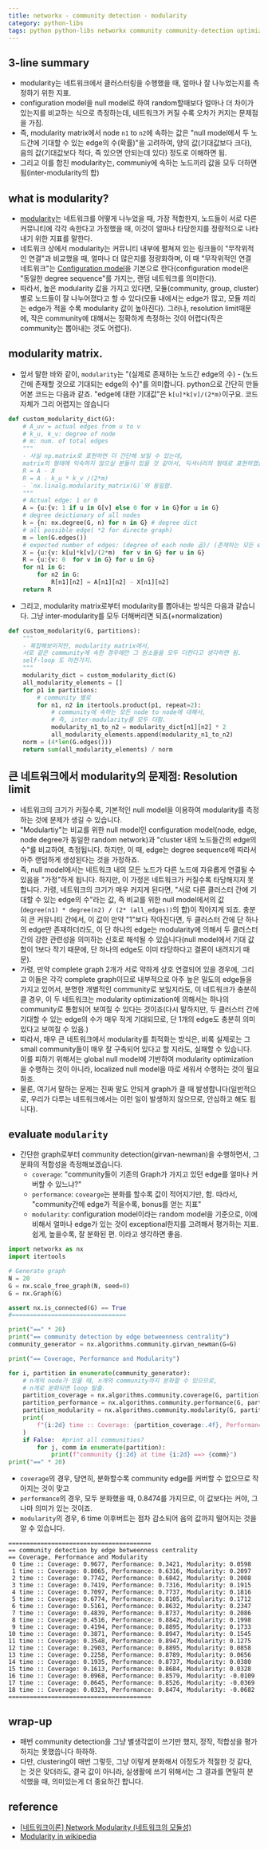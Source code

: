 ```yaml
---
title: networkx - community detection - modularity
category: python-libs
tags: python python-libs networkx community community-detection optimization
---
```


## 3-line summary 

- modularity는 네트워크에서 클러스터링을 수행했을 때, 얼마나 잘 나누었는지를 측정하기 위한 지표. 
- configuration model을 null model로 하여 random할때보다 얼마나 더 차이가 있는지를 비교하는 식으로 측정하는데, 네트워크가 커질 수록 오차가 커지는 문제점을 가짐. 
- 즉, modularity matrix에서 node `n1` to `n2`에 속하는 값은 "null model에서 두 노드간에 기대할 수 있는 edge의 수(확률)"을 고려하여, 양의 값(기대값보다 크다), 음의 값(기대값보다 적다, 즉 있으면 안되는데 있다) 정도로 이해하면 됨. 
- 그리고 이를 합친 modularity는, communiy에 속하는 노드끼리 값을 모두 더하면 됨(inter-modularity의 합)

## what is modularity? 

- [modularity](https://en.wikipedia.org/wiki/Modularity_(networks))는 네트워크를 어떻게 나누었을 때, 가장 적합한지, 노드들이 서로 다른 커뮤니티에 각각 속한다고 가정했을 때, 이것이 얼마나 타당한지를 정량적으로 나타내기 위한 지표를 말한다. 
- 네트워크 상에서 modularity는 커뮤니티 내부에 펼쳐져 있는 링크들이 "무작위적인 연결"과 비교했을 때, 얼마나 더 많은지를 정량화하며, 이 때 "무작위적인 연결 네트워크"는 [Configuration model](https://en.wikipedia.org/wiki/Configuration_model)을 기본으로 한다(configuration model은 "동일한 degree sequence"를 가지는, 랜덤 네트워크를 의미한다). 
- 따라서, 높은 modularity 값을 가지고 있다면, 모듈(community, group, cluster)별로 노드들이 잘 나누어졌다고 할 수 있다(모듈 내에서는 edge가 많고, 모듈 끼리는 edge가 적을 수록 modularity 값이 높아진다). 그러나, resolution limit때문에, 작은 community에 대해서는 정확하게 측정하는 것이 어렵다(작은 community는 뽑아내는 것도 어렵다).

## modularity matrix.

- 앞서 말한 바와 같이, `modularity`는 "(실제로 존재하는 노드간 edge의 수) - (노드 간에 존재할 것으로 기대되는 edge의 수)"를 의미합니다. python으로 간단히 만들어본 코드는 다음과 같죠. "edge에 대한 기대값"은 `k[u]*k[v]/(2*m)`이구요. 코드 자체가 그리 어렵지는 않습니다

```python
def custom_modularity_dict(G):
    # A_uv = actual edges from u to v
    # k_u, k_v: degree of node
    # m: num. of total edges
    """
    - 사실 np.matrix로 표현하면 더 간단해 보일 수 있는데, 
    matrix의 형태에 익숙하지 않으실 분들이 있을 것 같아서, 딕셔너리의 형태로 표현하였습니다. 
    R = A - X
    R = A - k_u * k_v /(2*m)
    - `nx.linalg.modularity_matrix(G)`와 동일함.
    """
    # Actual edge: 1 or 0 
    A = {u:{v: 1 if u in G[v] else 0 for v in G}for u in G}
    # degree deictionary of all nodes
    k = {n: nx.degree(G, n) for n in G} # degree dict
    # all possible edge( *2 for directe graph)
    m = len(G.edges())
    # expected number of edges: (degree of each node 곱)/ (존재하는 모든 edge의 수)
    X = {u:{v: k[u]*k[v]/(2*m)  for v in G} for u in G}
    R = {u:{v: 0  for v in G} for u in G}
    for n1 in G:
        for n2 in G:
            R[n1][n2] = A[n1][n2] - X[n1][n2]
    return R
```

- 그리고, modularity matrix로부터 modularity를 뽑아내는 방식은 다음과 같습니다. 그냥 inter-modularity를 모두 더해버리면 되죠(+normalization)

```python
def custom_modularity(G, partitions):
    """
    - 복잡해보이지만, modularity matrix에서,
    서로 같은 community에 속한 경우에만 그 원소들을 모두 더한다고 생각하면 됨.
    self-loop 도 마찬가지.
    """
    modularity_dict = custom_modularity_dict(G)
    all_modularity_elements = []
    for p1 in partitions:
        # community 별로
        for n1, n2 in itertools.product(p1, repeat=2):
            # community에 속하는 모든 node to node에 대해서,
            # 즉, inter-modularity를 모두 더함.
            modularity_n1_to_n2 = modularity_dict[n1][n2] * 2
            all_modularity_elements.append(modularity_n1_to_n2)
    norm = (4*len(G.edges()))
    return sum(all_modularity_elements) / norm
```

## 큰 네트워크에서 modularity의 문제점: Resolution limit 

- 네트워크의 크기가 커질수록, 기본적인 null model을 이용하여 modularity를 측정하는 것에 문제가 생길 수 있습니다.
- "Modulartiy"는 비교를 위한 null model인 configuration model(node, edge, node degree가 동일한 random network)과 "cluster 내의 노드들간의 edge의 수"를 비교하여, 측정됩니다. 하지만, 이 때, edge는 degree sequence에 따라서 아주 랜덤하게 생성된다는 것을 가정하죠. 
- 즉, null model에서는 네트워크 내의 모든 노드가 다른 노드에 자유롭게 연결될 수 있음을 "가정"하게 됩니다. 하지만, 이 가정은 네트워크가 커질수록 타당해지지 못합니다. 가령, 네트워크의 크기가 매우 커지게 된다면, "서로 다른 클러스터 간에 기대할 수 있는 edge의 수"라는 값, 즉 비교를 위한 null model에서의 값(`degree(n1) * degree(n2) / (2* (all_edges))`의 합)이 작아지게 되죠. 충분히 큰 커뮤니티 간에서, 이 값이 만약 "1"보다 작아진다면, 두 클러스터 간에 단 하나의 edge만 존재하더라도, 이 단 하나의 edge는 modularity에 의해서 두 클러스터 간의 강한 관련성을 의미하는 신호로 해석될 수 있습니다(null model에서 기대 값 합이 1보다 작기 때문에, 단 하나의 edge도 이미 타당하다고 결론이 내려지기 때문).
- 가령, 만약 complete graph 2개가 서로 약하게 상호 연결되어 있을 경우에, 그리고 이들은 각각 complete graph이므로 내부적으로 아주 높은 밀도의 edge들을 가지고 있어서, 분명한 개별적인 community로 보일지라도, 이 네트워크가 충분히 클 경우, 이 두 네트워크는 modularity optimization에 의해서는 하나의 community로 통합되어 보여질 수 있다는 것이죠(다시 말하지만, 두 클러스터 간에 기대할 수 있는 edge의 수가 매우 작게 기대되므로, 단 1개의 edge도 충분히 의미있다고 보여질 수 있음.)
- 따라서, 매우 큰 네트워크에서 modularity를 최적화는 방식은, 비록 실제로는 그 small community들이 매우 잘 구축되어 있다고 할 지라도, 실패할 수 있습니다. 이를 피하기 위해서는 global null model에 기반하여 modularity optimization을 수행하는 것이 아니라, localized null model을 따로 세워서 수행하는 것이 필요하죠.
- 물론, 여기서 말하는 문제는 진짜 말도 안되게 graph가 클 때 발생합니다(일반적으로, 우리가 다루는 네트워크에서는 이런 일이 발생하지 않으므로, 안심하고 해도 됩니다). 

## evaluate `modularity` 

- 간단한 graph로부터 community detection(girvan-newman)을 수행하면서, 그 분화의 적합성을 측정해보겠습니다. 
    - `coverage`: "community들이 기존의 Graph가 가지고 있던 edge를 얼마나 커버할 수 있느냐?"
    - `performance`: `covearge`는 분화를 할수록 값이 적어지기만, 함. 따라서, "community간에 edge가 적을수록, bonus를 얻는 지표"
    - `modularity`: configuration model이라는 random model을 기준으로, 이에 비해서 얼마나 edge가 있는 것이 exceptional한지를 고려해서 평가하는 지표. 쉽게, 높을수록, 잘 분화된 편. 이라고 생각하면 좋음.

```python
import networkx as nx
import itertools

# Generate graph
N = 20
G = nx.scale_free_graph(N, seed=0)
G = nx.Graph(G)

assert nx.is_connected(G) == True
#================================

print("==" * 20)
print("== community detection by edge betweenness centrality")
community_generator = nx.algorithms.community.girvan_newman(G=G)

print("== Coverage, Performance and Modularity")

for i, partition in enumerate(community_generator):
    # n개의 node가 있을 때, n개의 community까지 분화할 수 있으므로,
    # n개로 분화되면 loop 탈출.
    partition_coverage = nx.algorithms.community.coverage(G, partition)
    partition_performance = nx.algorithms.community.performance(G, partition)
    partition_modularity = nx.algorithms.community.modularity(G, partition)
    print(
        f"{i:2d} time :: Coverage: {partition_coverage:.4f}, Performance: {partition_performance:.4f}, Modularity: {partition_modularity:.4f}"
    )
    if False:  #print all communities?
        for j, comm in enumerate(partition):
            print(f"community {j:2d} at time {i:2d} ==> {comm}")
print("==" * 20)
```

- `coverage`의 경우, 당연히, 분화할수록 community edge를 커버할 수 없으므로 작아지는 것이 맞고 
- `performance`의 경우, 모두 분화했을 때, 0.8474를 가지므로, 이 값보다는 커야, 그나마 의미가 있는 것이죠. 
- `modularity`의 경우, 6 time 이후버트는 점차 감소되어 음의 값까지 떨어지는 것을 알 수 있습니다.

```
========================================
== community detection by edge betweenness centrality
== Coverage, Performance and Modularity
 0 time :: Coverage: 0.9677, Performance: 0.3421, Modularity: 0.0598
 1 time :: Coverage: 0.8065, Performance: 0.6316, Modularity: 0.2097
 2 time :: Coverage: 0.7742, Performance: 0.6842, Modularity: 0.2008
 3 time :: Coverage: 0.7419, Performance: 0.7316, Modularity: 0.1915
 4 time :: Coverage: 0.7097, Performance: 0.7737, Modularity: 0.1816
 5 time :: Coverage: 0.6774, Performance: 0.8105, Modularity: 0.1712
 6 time :: Coverage: 0.5161, Performance: 0.8632, Modularity: 0.2347
 7 time :: Coverage: 0.4839, Performance: 0.8737, Modularity: 0.2086
 8 time :: Coverage: 0.4516, Performance: 0.8842, Modularity: 0.1998
 9 time :: Coverage: 0.4194, Performance: 0.8895, Modularity: 0.1733
10 time :: Coverage: 0.3871, Performance: 0.8947, Modularity: 0.1545
11 time :: Coverage: 0.3548, Performance: 0.8947, Modularity: 0.1275
12 time :: Coverage: 0.2903, Performance: 0.8895, Modularity: 0.0858
13 time :: Coverage: 0.2258, Performance: 0.8789, Modularity: 0.0656
14 time :: Coverage: 0.1935, Performance: 0.8737, Modularity: 0.0380
15 time :: Coverage: 0.1613, Performance: 0.8684, Modularity: 0.0328
16 time :: Coverage: 0.0968, Performance: 0.8579, Modularity: -0.0109
17 time :: Coverage: 0.0645, Performance: 0.8526, Modularity: -0.0369
18 time :: Coverage: 0.0323, Performance: 0.8474, Modularity: -0.0682
========================================
```

## wrap-up

- 매번 community detection을 그냥 별생각없이 쓰기만 했지, 정작, 적합성을 평가하지는 못했씁니다 하하하. 
- 다만, clustering이 매번 그렇듯, 그냥 이렇게 분화해서 이정도가 적절한 것 같다, 는 것은 맞더라도, 결국 값이 아니라, 실생활에 쓰기 위해서는 그 결과를 면밀히 분석했을 때, 의미있는게 더 중요하긴 합니다.


## reference

- [[네트워크이론] Network Modularity (네트워크의 모듈성)](https://mons1220.tistory.com/93)
- [Modularity in wikipedia](https://en.wikipedia.org/wiki/Modularity_(networks)#Modularity)